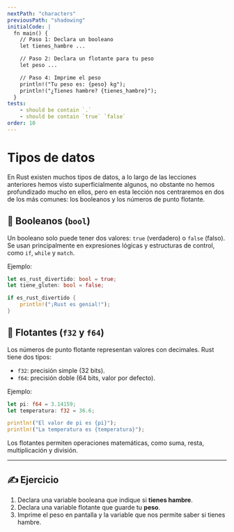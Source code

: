 ```yaml
---
nextPath: "characters"
previousPath: "shadowing"
initialCode: |
  fn main() {
    // Paso 1: Declara un booleano 
    let tienes_hambre ...

    // Paso 2: Declara un flotante para tu peso
    let peso ...

    // Paso 4: Imprime el peso
    println!("Tu peso es: {peso} kg");
    println!("¿Tienes hambre? {tienes_hambre}");
  }
tests:
    - should be contain `.`
    - should be contain `true` `false`
order: 10
---
```

# Tipos de datos

En Rust existen muchos tipos de datos, a lo largo de las lecciones anteriores hemos visto superficialmente
algunos, no obstante no hemos profundizado mucho en ellos, pero en esta lección nos centraremos en dos de los más comunes: los booleanos y los números de punto flotante.


## 🔹 Booleanos (`bool`)

Un booleano solo puede tener dos valores: `true` (verdadero) o `false` (falso).
Se usan principalmente en expresiones lógicas y estructuras de control, como `if`, `while` y `match`.

Ejemplo:

```rust
let es_rust_divertido: bool = true;
let tiene_gluten: bool = false;

if es_rust_divertido {
    println!("¡Rust es genial!");
}
```

## 🔹 Flotantes (`f32` y `f64`)

Los números de punto flotante representan valores con decimales.
Rust tiene dos tipos:

* `f32`: precisión simple (32 bits).
* `f64`: precisión doble (64 bits, valor por defecto).

Ejemplo:

```rust
let pi: f64 = 3.14159;
let temperatura: f32 = 36.6;

println!("El valor de pi es {pi}");
println!("La temperatura es {temperatura}");
```

Los flotantes permiten operaciones matemáticas, como suma, resta, multiplicación y división.

---

## ✍️ Ejercicio

1. Declara una variable booleana que indique si **tienes hambre**.
2. Declara una variable flotante que guarde tu **peso**.
4. Imprime el peso en pantalla y la variable que nos permite saber si tienes hambre.
